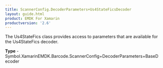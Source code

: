 ```yaml
---
title: ScannerConfig.DecoderParameters+Us4StateFicsDecoder
layout: guide.html
product: EMDK For Xamarin 
productversion: '2.6' 
---
```

The Us4StateFics class provides access to parameters that are available for the Us4StateFics decoder.

**Type** - Symbol.XamarinEMDK.Barcode.ScannerConfig+DecoderParameters+BaseDecoder

